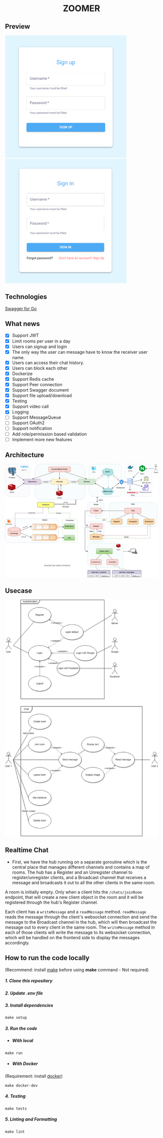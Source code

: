 <h1 align="center">ZOOMER</h1>

## Preview

<div>
  <img src="./public/demo/signup.PNG" alt="signup" width="400" /><img src="./public/demo/signin.PNG" alt="signin" width="400" />
</div>

## **Technologies**

[Swagger for Go](https://github.com/swaggo/swag)

## **What news**

- [x] Support JWT
- [x] Limit rooms per user in a day
- [x] Users can signup and login
- [x] The only way the user can message have to know the receiver user name.
- [x] Users can access their chat history.
- [x] Users can block each other
- [x] Dockerize
- [x] Support Redis cache
- [x] Support Peer connection
- [x] Support Swagger document
- [x] Support file upload/download
- [x] Testing
- [x] Support video call
- [x] Logging
- [ ] Support MessageQueue
- [ ] Support OAuth2
- [ ] Support notification
- [ ] Add role/permission based validation
- [ ] Implement more new features

## Architecture

![Architecture](./public/architecture.png)

## Usecase

![Usecase](./public/usecase.png)

## **Realtime Chat**

- First, we have the hub running on a separate goroutine which is the central place that manages different channels and contains a map of rooms. The hub has a Register and an Unregister channel to register/unregister clients, and a Broadcast channel that receives a message and broadcasts it out to all the other clients in the same room.

A room is initially empty. Only when a client hits the `/chats/joinRoom` endpoint, that will create a new client object in the room and it will be registered through the hub's Register channel.

Each client has a `writeMessage` and a `readMessage` method. `readMessage` reads the message through the client's websocket connection and send the message to the Broadcast channel in the hub, which will then broadcast the message out to every client in the same room. The `writeMessage` method in each of those clients will write the message to its websocket connection, which will be handled on the frontend side to display the messages accordingly.

## **How to run the code locally**

(Recommend: install [make](https://www.gnu.org/software/make/) before using **make** command - Not required)

##### 1. Clone this repository

##### 2. Update .env file

##### 3. Install dependencies

```console
make setup
```

##### 3. Run the code

- ##### **With local**

```console
make run
```

- ##### **With Docker**

(Requirement: install [docker](https://docs.docker.com/get-docker/))

```console
make docker-dev
```

##### 4. Testing

```console
make tests
```

##### 5. Linting and Formatting

```console
make lint
```

<!-- **References**

- [Sentinel ip](https://github.dev/oneyottabyte/redis_sentinel)

- [Sentinel auto 1](https://blog.alexseifert.com/2016/11/14/using-redis-sentinel-with-docker-compose/)

- [Sentinel auto 2](https://github.com/helderjnpinto/Redis-Sentinel-Docker-Compose)

- [Status code](https://developer.mozilla.org/en-US/docs/Web/HTTP/Status)

- [Clean architecture 1](https://github.dev/manakuro/golang-clean-architecture)

- [Clean architecture 2](https://github.dev/evrone/go-clean-template)

- [Web socket chat](https://www.youtube.com/watch?v=W9SuX9c40s8)

- [Status user ref](https://anonystick.com/blog-developer/check-user-online-hay-offline-nhu-facebook-voi-1-dong-code-javascript-2020112018731223)

- [V1 ref](https://www.thepolyglotdeveloper.com/2016/12/create-real-time-chat-app-golang-angular-2-websockets/)

- [Chat ref](https://github.com/ong-gtp/go-chat)

- [Redis Cache](https://dev.to/aseemwangoo/using-redis-for-caching-2022-2og5)

- [Sample template](https://github.dev/dzungtran/echo-rest-api)

- [Streaming file with gRPC 1](http://www.inanzzz.com/index.php/post/152g/transferring-files-with-grpc-client-side-streams-using-golang)

- [Streaming file with gRPC 2](https://dev.to/techschoolguru/upload-file-in-chunks-with-client-streaming-grpc-golang-4loc)

- [MinIO uploader](https://dev.to/minhblues/easy-file-uploads-in-go-fiber-with-minio-393c)

- [Goapp template](https://github.com/bnkamalesh/goapp)

- [RabbitMQ docs](https://topdev.vn/blog/ket-noi-amqp-client-voi-rabbitmq-server/)

- [RabbitMQ example 1](https://github.com/lakhinsu/rabbitmq-go-example)

- [Gin template](https://github.com/lakhinsu/gin-boilerplate)

- [Elastic search](https://github.dev/NooBeeID/simple-go-search/tree/develop) -->
